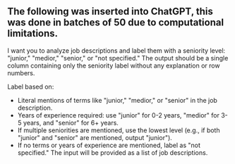 ## The following was inserted into ChatGPT, this was done in batches of 50 due to computational limitations.

I want you to analyze job descriptions and label them with a seniority level: "junior," "medior," "senior," or "not specified." The output should be a single column containing only the seniority label without any explanation or row numbers.

Label based on:

- Literal mentions of terms like "junior," "medior," or "senior" in the job description.
- Years of experience required: use "junior" for 0-2 years, "medior" for 3-5 years, and "senior" for 6+ years.
- If multiple seniorities are mentioned, use the lowest level (e.g., if both "junior" and "senior" are mentioned, output "junior").
- If no terms or years of experience are mentioned, label as "not specified."
The input will be provided as a list of job descriptions.
